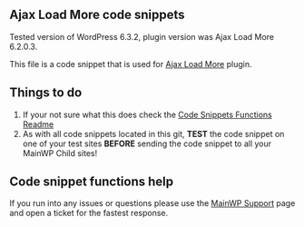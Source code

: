 ## Ajax Load More code snippets

Tested version of WordPress 6.3.2, plugin version was Ajax Load More 6.2.0.3.

This file is a code snippet that is used for [Ajax Load More](https://wordpress.org/plugins/ajax-load-more/) plugin. 

## Things to do

1. If your not sure what this does check the [Code Snippets Functions Readme](https://github.com/mainwp/Code-Snippets-Functions/blob/master/README.md)
2. As with all code snippets located in this git, **TEST** the code snippet on one of your test sites **BEFORE** sending the code snippet to all your MainWP Child sites!

## Code snippet functions help

If you run into any issues or questions please use the [MainWP Support](https://mainwp.com/support/) page and open a ticket for the fastest response.
